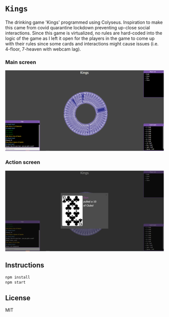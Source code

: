 # `Kings`

The drinking game 'Kings' programmed using Colyseus. Inspiration to make this came from covid quarantine lockdown preventing up-close social interactions. Since this game is virtualized, no rules are hard-coded into the logic of the game as I left it open for the players in the game to come up with their rules since some cards and interactions might cause issues (i.e. 4-floor, 7-heaven with webcam lag).


### Main screen
![Kings_main](https://github.com/kodycode/Kings/blob/master/screenshot/Kings_main.PNG?raw=true)

### Action screen
![Kings_action](https://github.com/kodycode/Kings/blob/master/screenshot/Kings_action.PNG)

## Instructions

```
npm install
npm start
```

## License

MIT
